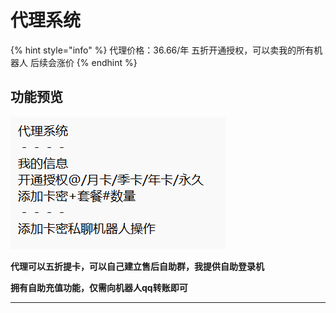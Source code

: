 # 代理系统

{% hint style="info" %}
代理价格：36.66/年   五折开通授权，可以卖我的所有机器人   后续会涨价
{% endhint %}

## 功能预览

![](<../.gitbook/assets/image (3) (3).png>)

**代理可以五折提卡，可以自己建立售后自助群，我提供自助登录机**

**拥有自助充值功能，仅需向机器人qq转账即可**

****
